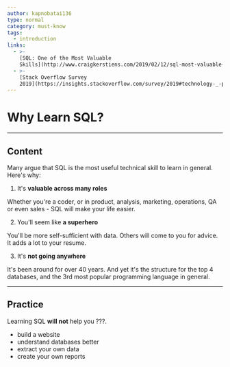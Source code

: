 ```yaml
---
author: kapnobatai136
type: normal
category: must-know
tags:
  - introduction
links:
  - >-
    [SQL: One of the Most Valuable
    Skills](http://www.craigkerstiens.com/2019/02/12/sql-most-valuable-skill/){website}
  - >-
    [Stack Overflow Survey
    2019](https://insights.stackoverflow.com/survey/2019#technology-_-programming-scripting-and-markup-languages){website}
---
```


# Why Learn SQL?


---

## Content

Many argue that SQL is the most useful technical skill to learn in general. Here's why:

1. It's **valuable across many roles**

Whether you're a coder, or in product, analysis, marketing, operations, QA or even sales - SQL will make your life easier.

2. You'll seem like **a superhero**

You'll be more self-sufficient with data. Others will come to you for advice. It adds a lot to your resume.

3. It's **not going anywhere**

It's been around for over 40 years. And yet it's the structure for the top 4 databases, and the 3rd most popular programming language in general.


---

## Practice

Learning SQL **will not** help you ???.

- build a website
- understand databases better
- extract your own data
- create your own reports
